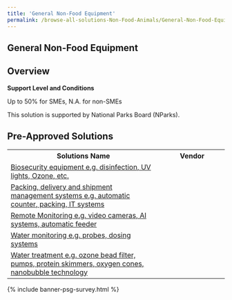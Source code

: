 ```yaml
---
title: 'General Non-Food Equipment'
permalink: /browse-all-solutions-Non-Food-Animals/General-Non-Food-Equipment
---
```


## General Non-Food Equipment
## Overview

**Support Level and Conditions**

Up to 50% for SMEs, N.A. for non-SMEs

This solution is supported by National Parks Board (NParks).

## Pre-Approved Solutions

<table>
<tr>
<th style='width: auto;'><b>Solutions Name</b></th>
<th style='width: 30%;'><b>Vendor</b></th>
</tr>
<tr>
<td><a href='/productivity-solutions-grant/solutionrepo/solution767' target='_blank'>Biosecurity equipment e.g. disinfection, UV lights, Ozone, etc.</a><br></td>
<td></td>
</tr>
<tr>
<td><a href='/productivity-solutions-grant/solutionrepo/solution768' target='_blank'>Packing, delivery and shipment management systems e.g. automatic counter, packing, IT systems</a><br></td>
<td></td>
</tr>
<tr>
<td><a href='/productivity-solutions-grant/solutionrepo/solution769' target='_blank'>Remote Monitoring e.g. video cameras, AI systems, automatic feeder</a><br></td>
<td></td>
</tr>
<tr>
<td><a href='/productivity-solutions-grant/solutionrepo/solution770' target='_blank'>Water monitoring e.g. probes, dosing systems</a><br></td>
<td></td>
</tr>
<tr>
<td><a href='/productivity-solutions-grant/solutionrepo/solution771' target='_blank'>Water treatment e.g. ozone bead filter, pumps, protein skimmers, oxygen cones, nanobubble technology</a><br></td>
<td></td>
</tr>
</table>

{% include banner-psg-survey.html %}
